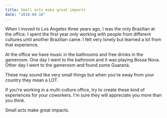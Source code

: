 ```yaml
---
title: Small acts make great impacts
date: "2018-04-18"
---
```


When I moved to Los Angeles three years ago, I was the only Brazilian at the office. I spent the first year only working with people from different cultures until another Brazilian came. I felt very lonely but learned a lot from that experience.

At the office we have music in the bathrooms and free drinks in the gameroom. One day I went to the bathroom and it was playing Bossa Nova. Other day I went to the gameroom and found some Guaraná.

These may sound like very small things but when you're away from your country they mean a LOT.

If you're working in a multi-culture office, try to create these kind of experiences for your coworkers. I'm sure they will appreciate you more than you think.

Small acts make great impacts.
